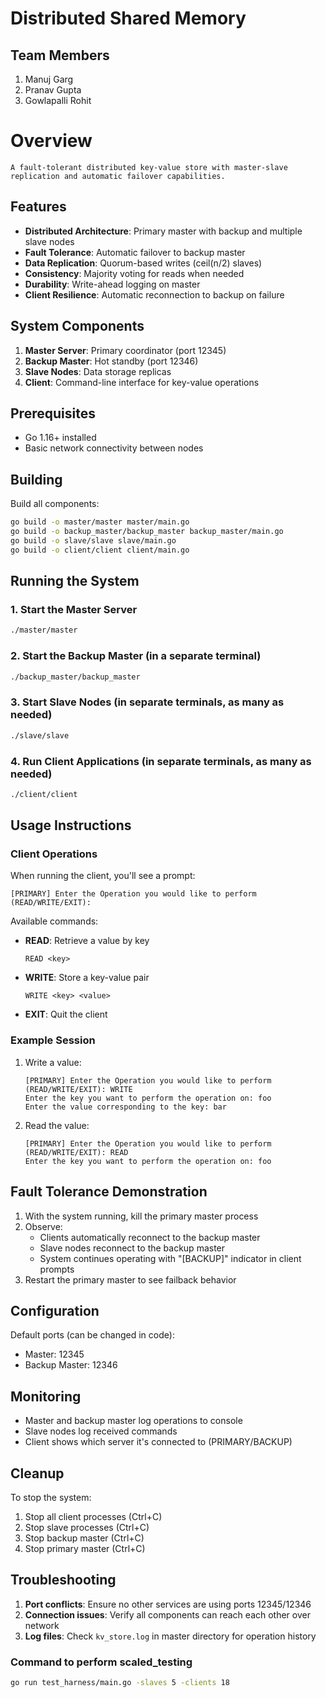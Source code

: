 # Distributed Shared Memory 

## Team Members
1. Manuj Garg
2. Pranav Gupta
3. Gowlapalli Rohit

# Overview
```
A fault-tolerant distributed key-value store with master-slave replication and automatic failover capabilities.
```

## Features

- **Distributed Architecture**: Primary master with backup and multiple slave nodes
- **Fault Tolerance**: Automatic failover to backup master
- **Data Replication**: Quorum-based writes (ceil(n/2) slaves)
- **Consistency**: Majority voting for reads when needed
- **Durability**: Write-ahead logging on master
- **Client Resilience**: Automatic reconnection to backup on failure

## System Components

1. **Master Server**: Primary coordinator (port 12345)
2. **Backup Master**: Hot standby (port 12346)
3. **Slave Nodes**: Data storage replicas
4. **Client**: Command-line interface for key-value operations

## Prerequisites

- Go 1.16+ installed
- Basic network connectivity between nodes

## Building

Build all components:
```bash
go build -o master/master master/main.go
go build -o backup_master/backup_master backup_master/main.go
go build -o slave/slave slave/main.go
go build -o client/client client/main.go
```

## Running the System

### 1. Start the Master Server
```bash
./master/master
```

### 2. Start the Backup Master (in a separate terminal)
```bash
./backup_master/backup_master
```

### 3. Start Slave Nodes (in separate terminals, as many as needed)
```bash
./slave/slave
```

### 4. Run Client Applications (in separate terminals, as many as needed)
```bash
./client/client
```

## Usage Instructions

### Client Operations

When running the client, you'll see a prompt:
```
[PRIMARY] Enter the Operation you would like to perform (READ/WRITE/EXIT):
```

Available commands:
- **READ**: Retrieve a value by key
  ```
  READ <key>
  ```
- **WRITE**: Store a key-value pair
  ```
  WRITE <key> <value>
  ```
- **EXIT**: Quit the client

### Example Session

1. Write a value:
   ```
   [PRIMARY] Enter the Operation you would like to perform (READ/WRITE/EXIT): WRITE
   Enter the key you want to perform the operation on: foo
   Enter the value corresponding to the key: bar
   ```

2. Read the value:
   ```
   [PRIMARY] Enter the Operation you would like to perform (READ/WRITE/EXIT): READ
   Enter the key you want to perform the operation on: foo
   ```

## Fault Tolerance Demonstration

1. With the system running, kill the primary master process
2. Observe:
   - Clients automatically reconnect to the backup master
   - Slave nodes reconnect to the backup master
   - System continues operating with "[BACKUP]" indicator in client prompts
3. Restart the primary master to see failback behavior

## Configuration

Default ports (can be changed in code):
- Master: 12345
- Backup Master: 12346

## Monitoring

- Master and backup master log operations to console
- Slave nodes log received commands
- Client shows which server it's connected to (PRIMARY/BACKUP)

## Cleanup

To stop the system:
1. Stop all client processes (Ctrl+C)
2. Stop slave processes (Ctrl+C)
3. Stop backup master (Ctrl+C)
4. Stop primary master (Ctrl+C)

## Troubleshooting

1. **Port conflicts**: Ensure no other services are using ports 12345/12346
2. **Connection issues**: Verify all components can reach each other over network
3. **Log files**: Check `kv_store.log` in master directory for operation history


### Command to perform scaled_testing
```bash
go run test_harness/main.go -slaves 5 -clients 18
```
